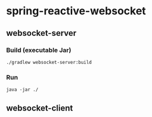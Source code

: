 # spring-reactive-websocket


## websocket-server

### Build (executable Jar)
```
./gradlew websocket-server:build
```
### Run
```
java -jar ./
```


## websocket-client

